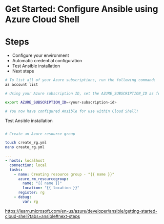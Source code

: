 # Get Started: Configure Ansible using Azure Cloud Shell

# Steps

* Configure your environment
* Automatic credential configuration
* Test Ansible installation
* Next steps

```bash
# To list all of your Azure subscriptions, run the following command:
az account list

# Using your Azure subscription ID, set the AZURE_SUBSCRIPTION_ID as follows:

export AZURE_SUBSCRIPTION_ID=<your-subscription-id>

# You now have configured Ansible for use within Cloud Shell!


```
Test Ansible installation

```bash

# Create an Azure resource group

touch create_rg.yml
nano create_rg.yml

```

```yaml
---
- hosts: localhost
  connection: local
  tasks:
    - name: Creating resource group - "{{ name }}"
      azure_rm_resourcegroup:
        name: "{{ name }}"
        location: "{{ location }}"
      register: rg
    - debug:
        var: rg

```

https://learn.microsoft.com/en-us/azure/developer/ansible/getting-started-cloud-shell?tabs=ansible#next-steps


